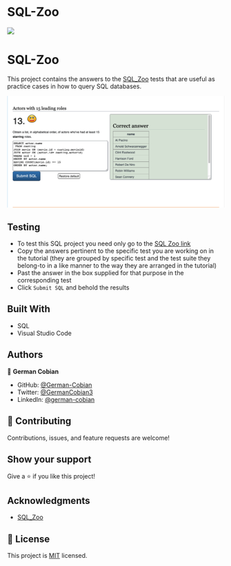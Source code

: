 # SQL-Zoo

![](https://img.shields.io/badge/Microverse-blueviolet)

# SQL-Zoo

This project contains the answers to the [SQL_Zoo](https://sqlzoo.net/wiki/SQL_Tutorial) tests that are useful as practice cases in how to query SQL databases.

![SQL Zoo answer](/assets/Sql-zoo-answer.png?raw=true "SQL Zoo answer")


## Testing

* To test this SQL project you need only go to the [SQL Zoo link](https://sqlzoo.net/wiki/SQL_Tutorial)
* Copy the answers pertinent to the specific test you are working on in the tutorial (they are grouped by specific test and the test suite they belong-to in a like manner to the way they are arranged in the tutorial)
* Past the answer in the box supplied for that purpose in the corresponding test
* Click `Submit SQL` and behold the results


## Built With

* SQL
* Visual Studio Code


## Authors

👤 **German Cobian**

- GitHub: [@German-Cobian](https://github.com/German-Cobian)
- Twitter: [@GermanCobian3](https://twitter.com/GermanCobian3)
- LinkedIn: [@german-cobian](https://www.linkedin.com/in/german-cobian/)


## 🤝 Contributing

Contributions, issues, and feature requests are welcome!


## Show your support

Give a ⭐️ if you like this project!


## Acknowledgments

* [SQL_Zoo](https://sqlzoo.net/wiki/SQL_Tutorial)


## 📝 License

This project is [MIT](https://github.com/German-Cobian/SQL-Zoo/blob/main/LICENSE) licensed.
